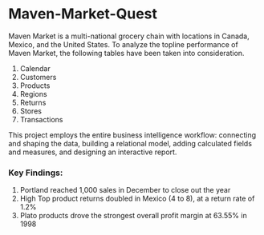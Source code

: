 # Maven-Market-Quest
Maven Market is a multi-national grocery chain with locations in Canada, Mexico, and the United States. To analyze the topline performance of Maven Market, the following tables have been taken into consideration.
1. Calendar
2. Customers
3. Products
4. Regions
5. Returns
6. Stores
7. Transactions<br>

This project employs the entire business intelligence workflow: connecting and shaping the data, building a relational model, adding calculated fields and measures, and designing an interactive report.
### Key Findings:
1. Portland reached 1,000 sales in December to close out the year
2. High Top product returns doubled in Mexico (4 to 8), at a return rate of 1.2%
3. Plato products drove the strongest overall profit margin at 63.55% in 1998
